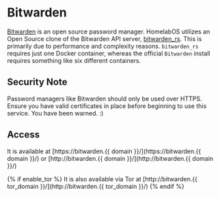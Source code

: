 # Bitwarden

[Bitwarden](https://bitwarden.com/) is an open source password manager. HomelabOS utilizes an Open Source clone of the Bitwarden API server, [bitwarden_rs](https://github.com/dani-garcia/bitwarden_rs). This is primarily due to performance and complexity reasons. `bitwarden_rs` requires just one Docker container, whereas the official `Bitwarden` install requires something like six different containers.

## Security Note

Password managers like Bitwarden should only be used over HTTPS. Ensure you have valid certificates in place before beginning to use this service. You have been warned. :)

## Access

It is available at [https://bitwarden.{{ domain }}/](https://bitwarden.{{ domain }}/) or [http://bitwarden.{{ domain }}/](http://bitwarden.{{ domain }}/)

{% if enable_tor %}
It is also available via Tor at [http://bitwarden.{{ tor_domain }}/](http://bitwarden.{{ tor_domain }}/)
{% endif %}
